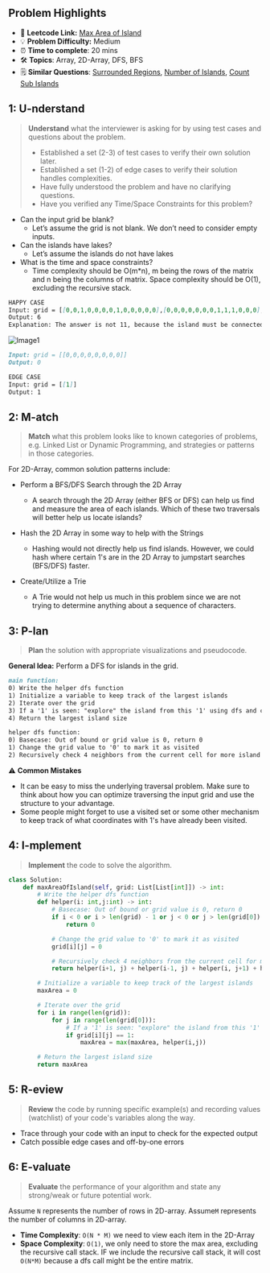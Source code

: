 ## Problem Highlights

* 🔗 **Leetcode Link:** [Max Area of Island](https://leetcode.com/problems/max-area-of-island/) 
* 💡 **Problem Difficulty:** Medium
* ⏰ **Time to complete**: 20 mins
* 🛠️ **Topics**: Array, 2D-Array, DFS, BFS
* 🗒️ **Similar Questions**: [Surrounded Regions](https://leetcode.com/problems/surrounded-regions/), [Number of Islands](https://leetcode.com/problems/number-of-islands/), [Count Sub Islands](https://leetcode.com/problems/count-sub-islands/)
    
## 1: U-nderstand
 
> **Understand** what the interviewer is asking for by using test cases and questions about the problem.
> 
> - Established a set (2-3) of test cases to verify their own solution later.
> - Established a set (1-2) of edge cases to verify their solution handles complexities.
> - Have fully understood the problem and have no clarifying questions.
> - Have you verified any Time/Space Constraints for this problem?

- Can the input grid be blank?
    - Let’s assume the grid is not blank. We don’t need to consider empty inputs.
- Can the islands have lakes?
    - Let’s assume the islands do not have lakes
- What is the time and space constraints?
    - Time complexity should be O(m*n), m being the rows of the matrix and n being the columns of matrix. Space complexity should be O(1), excluding the recursive stack.


```markdown
HAPPY CASE
Input: grid = [[0,0,1,0,0,0,0,1,0,0,0,0,0],[0,0,0,0,0,0,0,1,1,1,0,0,0],[0,1,1,0,1,0,0,0,0,0,0,0,0],[0,1,0,0,1,1,0,0,1,0,1,0,0],[0,1,0,0,1,1,0,0,1,1,1,0,0],[0,0,0,0,0,0,0,0,0,0,1,0,0],[0,0,0,0,0,0,0,1,1,1,0,0,0],[0,0,0,0,0,0,0,1,1,0,0,0,0]]
Output: 6
Explanation: The answer is not 11, because the island must be connected 4-directionally.
```
![Image1](https://assets.leetcode.com/uploads/2021/05/01/maxarea1-grid.jpg)
```markdown
Input: grid = [[0,0,0,0,0,0,0,0]]
Output: 0

EDGE CASE
Input: grid = [[1]]
Output: 1

```   
    
## 2: M-atch

> **Match** what this problem looks like to known categories of problems, e.g. Linked List or Dynamic Programming, and strategies or patterns in those categories.

For 2D-Array, common solution patterns include:

- Perform a BFS/DFS Search through the 2D Array
    - A search through the 2D Array (either BFS or DFS) can help us find and measure the area of each islands. Which of these two traversals will better help us locate islands?

- Hash the 2D Array in some way to help with the Strings
    - Hashing would not directly help us find islands. However, we could hash where certain 1's are in the 2D Array to jumpstart searches (BFS/DFS) faster.
    
- Create/Utilize a Trie
    - A Trie would not help us much in this problem since we are not trying to determine anything about a sequence of characters.



## 3: P-lan

> **Plan** the solution with appropriate visualizations and pseudocode.

**General Idea:** Perform a DFS for islands in the grid.

```markdown
main function:
0) Write the helper dfs function
1) Initialize a variable to keep track of the largest islands
2) Iterate over the grid
3) If a '1' is seen: "explore" the island from this '1' using dfs and check size against previously recorded max area
4) Return the largest island size

helper dfs function:
0) Basecase: Out of bound or grid value is 0, return 0
1) Change the grid value to '0' to mark it as visited
2) Recursively check 4 neighbors from the current cell for more island cells (1's) and tack on 1 to account for this square
```

⚠️ **Common Mistakes**
* It can be easy to miss the underlying traversal problem. Make sure to think about how you can optimize traversing the input grid and use the structure to your advantage.
* Some people might forget to use a visited set or some other mechanism to keep track of what coordinates with 1's have already been visited.

## 4: I-mplement

> **Implement** the code to solve the algorithm.

```python
class Solution:
    def maxAreaOfIsland(self, grid: List[List[int]]) -> int:
        # Write the helper dfs function
        def helper(i: int,j:int) -> int:
            # Basecase: Out of bound or grid value is 0, return 0
            if i < 0 or i > len(grid) - 1 or j < 0 or j > len(grid[0]) - 1 or grid[i][j] == 0:
                return 0

            # Change the grid value to '0' to mark it as visited
            grid[i][j] = 0

            # Recursively check 4 neighbors from the current cell for more island cells (1's) and tack on 1 to account for this square
            return helper(i+1, j) + helper(i-1, j) + helper(i, j+1) + helper(i, j-1) + 1

        # Initialize a variable to keep track of the largest islands
        maxArea = 0 

        # Iterate over the grid
        for i in range(len(grid)):
            for j in range(len(grid[0])):
                # If a '1' is seen: "explore" the island from this '1' using dfs and check size against previously recorded max area
                if grid[i][j] == 1:
                    maxArea = max(maxArea, helper(i,j))

        # Return the largest island size
        return maxArea
```
## 5: R-eview

> **Review** the code by running specific example(s) and recording values (watchlist) of your code's variables along the way.

- Trace through your code with an input to check for the expected output
- Catch possible edge cases and off-by-one errors

## 6: E-valuate

> **Evaluate** the performance of your algorithm and state any strong/weak or future potential work.

Assume `N` represents the number of rows in 2D-array.
Assume`M` represents the number of columns in 2D-array.


* **Time Complexity**: `O(N * M)` we need to view each item in the 2D-Array
* **Space Complexity**: `O(1)`, we only need to store the max area, excluding the recursive call stack. IF we include the recursive call stack, it will cost `O(N*M)` because a dfs call might be the entire matrix. 